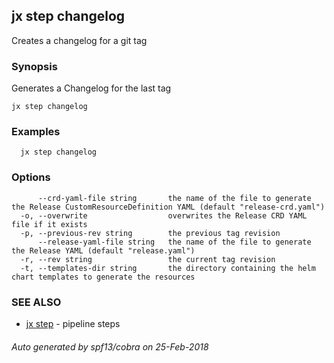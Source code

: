 ## jx step changelog

Creates a changelog for a git tag

### Synopsis


Generates a Changelog for the last tag

```
jx step changelog
```

### Examples

```
  jx step changelog
```

### Options

```
      --crd-yaml-file string       the name of the file to generate the Release CustomResourceDefinition YAML (default "release-crd.yaml")
  -o, --overwrite                  overwrites the Release CRD YAML file if it exists
  -p, --previous-rev string        the previous tag revision
      --release-yaml-file string   the name of the file to generate the Release YAML (default "release.yaml")
  -r, --rev string                 the current tag revision
  -t, --templates-dir string       the directory containing the helm chart templates to generate the resources
```

### SEE ALSO
* [jx step](jx_step.md)	 - pipeline steps

###### Auto generated by spf13/cobra on 25-Feb-2018
